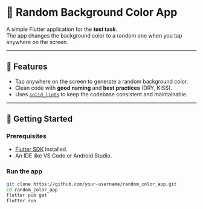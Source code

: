 # 🎨 Random Background Color App

A simple Flutter application for the **test task**.  
The app changes the background color to a random one when you tap anywhere on the screen.

---

## 📱 Features
- Tap anywhere on the screen to generate a random background color.
- Clean code with **good naming** and **best practices** (DRY, KISS).
- Uses [`solid_lints`](https://pub.dev/packages/solid_lints) to keep the codebase consistent and maintainable.

---

## 🚀 Getting Started

### Prerequisites
- [Flutter SDK](https://docs.flutter.dev/get-started/install) installed.
- An IDE like VS Code or Android Studio.

### Run the app
```bash
git clone https://github.com/your-username/random_color_app.git
cd random_color_app
flutter pub get
flutter run
